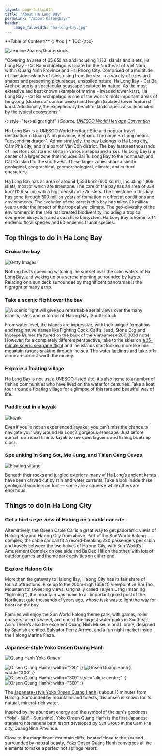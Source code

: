 ```yaml
---
layout: page-fullwidth
title: "About Ha Long Bay"
permalink: "/about-halongbay/"
header:
    image_fullwidth: "ha-long-bay.jpg"
---
```

<div class="panel radius" markdown="1">
**Table of Contents**
{: #toc }
*  TOC
{:toc}
</div>

![ Jeanine Soares/Shutterstock](https://lp-cms-production.imgix.net/2024-09/shutterstock2475261741.jpg?auto=format,compress&q=72&w=1440&h=810&fit=crop)

"Covering an area of 65,650 ha and including 1,133 islands and islets,
Ha Long Bay - Cat Ba Archipelago is located in the Northeast of Viet
Nam, within Quang Ninh Province and Hai Phong City. Comprised of a
multitude of limestone islands of islets rising from the sea, in a
variety of sizes and shapes and presenting picturesque, unspoiled
nature, Ha Long Bay - Cat Ba Archipelago is a spectacular seascape
sculpted by nature. As the most extensive and best known example of
marine - invaded tower karst, Ha Long Bay - Cat Ba Archipelago is one
of the world's mots important areas of fengcong (clusters of conical
peaks) and fenglin (isolated tower features) karst. Additionally, the
exceptionally beautiful landscape is also dominated by the typical
ecosystems."

{: style="text-align: right" }
*Source: [UNESCO World Heritage Convention](https://whc.unesco.org/en/list/672/)*

Ha Long Bay is a UNESCO World Heritage Site and popular travel
destination in Quang Ninh province, Vietnam. The name Ha Long means
"descending dragon". Administratively, the bay belongs to Hạ Long
city, Cẩm Phả city, and is a part of Vân Đồn district. The bay
features thousands of limestone karsts and islets in various shapes
and sizes. Hạ Long Bay is a center of a larger zone that includes Bai
Tu Long Bay to the northeast, and Cát Bà Island to the
southwest. These larger zones share a similar geological,
geographical, geomorphological, climate, and cultural characters.

Hạ Long Bay has an area of around 1,553 km2 (600 sq mi), including
1,969 islets, most of which are limestone. The core of the bay has an
area of 334 km2 (129 sq mi) with a high density of 775 islets. The
limestone in this bay has gone through 500 million years of formation
in different conditions and environments. The evolution of the karst
in this bay has taken 20 million years under the impact of the
tropical wet climate. The geo-diversity of the environment in the
area has created biodiversity, including a tropical evergreen
biosystem and a seashore biosystem. Hạ Long Bay is home to 14
endemic floral species and 60 endemic faunal species.

## Top things to do in Ha Long Bay

### Cruise the bay

![Getty Images](https://lp-cms-production.imgix.net/2024-08/Vietnam-Bai-Tu-Long-Bay--ronemmons-RFE-GettyImages-596077048.jpg?auto=format,compress&q=72&fit=crop&w=1200)

Nothing beats spending watching the sun set over the calm waters of Ha
Long Bay, and waking up to a serene morning surrounded by
karsts. Relaxing on a sun deck surrounded by magnificent panoramas is
the highlight of many a trip.
### Take a scenic flight over the bay

![A scenic flight will give you remarkable aerial views over the many islands, islets and outcrops of Halong Bay. Shutterstock](https://lp-cms-production.imgix.net/2024-09/shutterstockRF1055448740.jpg?auto=format,compress&q=72&fit=crop&w=1200)

From water level, the islands are impressive, with their unique
formations and imaginative names like Fighting Cock, Calf’s Head,
Stone Dog and Incense Burner (featured on the back of the Vietnamese
200,000d note). However, for a completely different perspective, take
to the skies on [a 25-minute scenic seaplane flight](https://www.seaplanes.vn/en/) and the islands
start looking more like mini mountain ranges snaking through the
sea. The water landings and take-offs alone are almost worth the
money.

### Explore a floating village

Ha Long Bay is not just a UNESCO-listed site, it's also home to a
number of fishing communities who have lived on the water for
centuries. Take a boat tour around a floating village for a glimpse of
this rare and beautiful way of life.

### Paddle out in a kayak

![kayak](https://vietnam.travel/sites/default/files/inline-images/782A1780_resize.jpg)

Even if you’re not an experienced kayaker, you can’t miss the chance
to navigate your way around Ha Long’s gorgeous seascape. Just before
sunset is an ideal time to kayak to see quiet lagoons and fishing
boats up close.

### Spelunking in Sung Sot, Me Cung, and Thien Cung Caves

![Floating viltage](https://vietnam.travel/sites/default/files/inline-images/782A2726_resize_0.jpg)

Beneath their rocks and jungled exteriors, many of Ha Long’s ancient
karsts have been carved out by rain and water currents. Take a look
inside these geological wonders on foot — some are a squeeze while
others are enormous.


## Things to do in Ha Long City

### Get a bird’s eye view of Halong on a cable car ride

Alternatively, the Queen Cable Car is a great way to get panoramic
views of Halong Bay and Halong City from above. Part of the Sun World
Halong complex, the cable car can fit a record-breaking 230 passengers
per cabin and travels between the two halves of Halong City, with Sun
World’s Amusement Complex on one side and Ba Deo Hill on the other,
with lots of outdoor games and theme park activities on either end.

### Explore Halong City

More than the gateway to Halong Bay, Halong City has its fair share of
tourist attractions. Hike up to the 200m-high (656 ft) viewpoint on
Bai Tho Mountain for sweeping views. Originally called Truyen Dang
(meaning “lightning”), the mountain was home to an important guard
post of the Northeast gate thousands of years ago, whose task was to
light the way for boats on the bay.

Families will enjoy the Sun World Halong theme park, with games,
roller coasters, a ferris wheel, and one of the largest water parks in
Southeast Asia. There's also the excellent Quang Ninh Museum and
Library, designed by Spanish architect Salvador Perez Arroyo, and a
fun night market inside the Halong Marine Plaza.

### Japanese-style Yoko Onsen Quang Hanh

![Quang Hanh Yoko Onsen](https://yokoonsenquanghanh.com.vn/wp-content/uploads/2023/10/yoko-onsen-Homepage-top-page-banner.png)


![Onsen Quang Hanh](https://yokoonsenquanghanh.com.vn/wp-content/uploads/2020/06/vuong-spa.jpg){: width="230" :}
![Onsen Quang Hanh](https://yokoonsenquanghanh.com.vn/wp-content/uploads/2023/03/DSCF5419-1-scaled.jpg){: width="300" :}<br/>
![Onsen Quang Hanh](https://yokoonsenquanghanh.com.vn/wp-content/uploads/2020/06/DJI_0473-1.jpg){: width="300" style="align: center;" :}
![Onsen Quang Hanh](https://yokoonsenquanghanh.com.vn/wp-content/uploads/2023/09/Banner-be-nc-lanh-2.jpg){: width="300" :}


The [Japanese-style Yoko Onsen Quang Hanh](https://yokoonsenquanghanh.com.vn/en/) is about 15 minutes from
Halong. Surrounded by mountains and forests, this onsen is known for
its natural, mineral-rich water.

Inspired by the abundant energy and the symbol of the sun's goodness
(Yoko - 陽光 - Sunshine), Yoko Onsen Quang Hanh is the first Japanese
standard hot mineral bath resort developed by Sun Group in the Cam Pha
city, Quang Ninh Province.

Close to the magnificent mountain cliffs, located close to the sea and
surrounded by natural beauty, Yoko Onsen Quang Hanh converges all the
elements to make a perfect hot springs resort:
